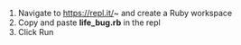 1. Navigate to https://repl.it/~ and create a Ruby workspace
2. Copy and paste <b>life_bug.rb</b> in the repl
3. Click Run
